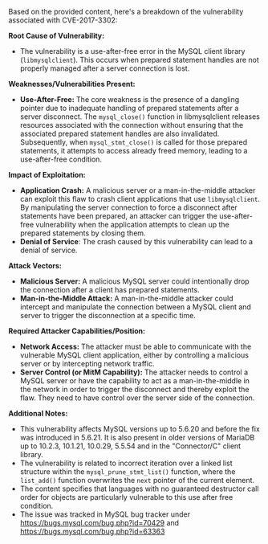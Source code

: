 Based on the provided content, here's a breakdown of the vulnerability associated with CVE-2017-3302:

**Root Cause of Vulnerability:**

*   The vulnerability is a use-after-free error in the MySQL client library (`libmysqlclient`). This occurs when prepared statement handles are not properly managed after a server connection is lost.

**Weaknesses/Vulnerabilities Present:**

*   **Use-After-Free:** The core weakness is the presence of a dangling pointer due to inadequate handling of prepared statements after a server disconnect. The `mysql_close()` function in libmysqlclient releases resources associated with the connection without ensuring that the associated prepared statement handles are also invalidated. Subsequently, when `mysql_stmt_close()` is called for those prepared statements, it attempts to access already freed memory, leading to a use-after-free condition.

**Impact of Exploitation:**

*   **Application Crash:** A malicious server or a man-in-the-middle attacker can exploit this flaw to crash client applications that use `libmysqlclient`. By manipulating the server connection to force a disconnect after statements have been prepared, an attacker can trigger the use-after-free vulnerability when the application attempts to clean up the prepared statements by closing them.
* **Denial of Service**: The crash caused by this vulnerability can lead to a denial of service.

**Attack Vectors:**

*   **Malicious Server:** A malicious MySQL server could intentionally drop the connection after a client has prepared statements.
*   **Man-in-the-Middle Attack:** A man-in-the-middle attacker could intercept and manipulate the connection between a MySQL client and server to trigger the disconnection at a specific time.

**Required Attacker Capabilities/Position:**

*   **Network Access:** The attacker must be able to communicate with the vulnerable MySQL client application, either by controlling a malicious server or by intercepting network traffic.
*   **Server Control (or MitM Capability):** The attacker needs to control a MySQL server or have the capability to act as a man-in-the-middle in the network in order to trigger the disconnect and thereby exploit the flaw. They need to have control over the server side of the connection.

**Additional Notes:**

*   This vulnerability affects MySQL versions up to 5.6.20 and before the fix was introduced in 5.6.21. It is also present in older versions of MariaDB up to 10.2.3, 10.1.21, 10.0.29, 5.5.54 and in the "Connector/C" client library.
*   The vulnerability is related to incorrect iteration over a linked list structure within the `mysql_prune_stmt_list()` function, where the `list_add()` function overwrites the `next` pointer of the current element.
*   The content specifies that languages with no guaranteed destructor call order for objects are particularly vulnerable to this use after free condition.
*   The issue was tracked in MySQL bug tracker under  <https://bugs.mysql.com/bug.php?id=70429> and <https://bugs.mysql.com/bug.php?id=63363>